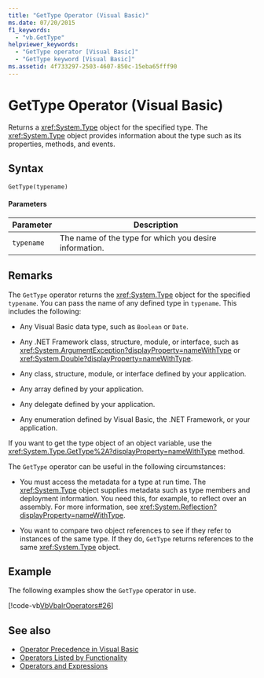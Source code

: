 ```yaml
---
title: "GetType Operator (Visual Basic)"
ms.date: 07/20/2015
f1_keywords: 
  - "vb.GetType"
helpviewer_keywords: 
  - "GetType operator [Visual Basic]"
  - "GetType keyword [Visual Basic]"
ms.assetid: 4f733297-2503-4607-850c-15eba65fff90
---
```

# GetType Operator (Visual Basic)
Returns a <xref:System.Type> object for the specified type. The <xref:System.Type> object provides information about the type such as its properties, methods, and events.  
  
## Syntax  
  
```  
GetType(typename)  
```  
  
#### Parameters  
  
|Parameter|Description|  
|---|---|  
|`typename`|The name of the type for which you desire information.|  
  
## Remarks  
 The `GetType` operator returns the <xref:System.Type> object for the specified `typename`. You can pass the name of any defined type in `typename`. This includes the following:  
  
-   Any Visual Basic data type, such as `Boolean` or `Date`.  
  
-   Any .NET Framework class, structure, module, or interface, such as <xref:System.ArgumentException?displayProperty=nameWithType> or <xref:System.Double?displayProperty=nameWithType>.  
  
-   Any class, structure, module, or interface defined by your application.  
  
-   Any array defined by your application.  
  
-   Any delegate defined by your application.  
  
-   Any enumeration defined by Visual Basic, the .NET Framework, or your application.  
  
 If you want to get the type object of an object variable, use the <xref:System.Type.GetType%2A?displayProperty=nameWithType> method.  
  
 The `GetType` operator can be useful in the following circumstances:  
  
-   You must access the metadata for a type at run time. The <xref:System.Type> object supplies metadata such as type members and deployment information. You need this, for example, to reflect over an assembly. For more information, see <xref:System.Reflection?displayProperty=nameWithType>.  
  
-   You want to compare two object references to see if they refer to instances of the same type. If they do, `GetType` returns references to the same <xref:System.Type> object.  
  
## Example  
 The following examples show the `GetType` operator in use.  
  
 [!code-vb[VbVbalrOperators#26](../../../visual-basic/language-reference/operators/codesnippet/VisualBasic/gettype-operator_1.vb)]  
  
## See also
- [Operator Precedence in Visual Basic](../../../visual-basic/language-reference/operators/operator-precedence.md)
- [Operators Listed by Functionality](../../../visual-basic/language-reference/operators/operators-listed-by-functionality.md)
- [Operators and Expressions](../../../visual-basic/programming-guide/language-features/operators-and-expressions/index.md)
